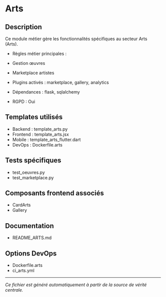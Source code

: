 # Arts

## Description
Ce module métier gère les fonctionnalités spécifiques au secteur Arts (Arts).

- Règles métier principales :
- Gestion œuvres
- Marketplace artistes


- Plugins activés : marketplace, gallery, analytics
- Dépendances : flask, sqlalchemy
- RGPD : Oui

## Templates utilisés
- Backend : template_arts.py
- Frontend : template_arts.jsx
- Mobile : template_arts_flutter.dart
- DevOps : Dockerfile.arts

## Tests spécifiques
- test_oeuvres.py
- test_marketplace.py


## Composants frontend associés
- CardArts
- Gallery


## Documentation
- README_ARTS.md


## Options DevOps
- Dockerfile.arts
- ci_arts.yml


---
*Ce fichier est généré automatiquement à partir de la source de vérité centrale.*
